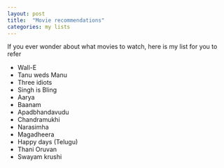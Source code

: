 ```yaml
---
layout: post
title:  "Movie recommendations"
categories: my lists
---
```

If you ever wonder about what movies to watch, here is my list for you to refer

- Wall-E
- Tanu weds Manu
- Three idiots
- Singh is Bling
- Aarya
- Baanam
- Apadbhandavudu
- Chandramukhi
- Narasimha
- Magadheera
- Happy days (Telugu)
- Thani Oruvan
- Swayam krushi

<script>
  (function(i,s,o,g,r,a,m){i['GoogleAnalyticsObject']=r;i[r]=i[r]||function(){
  (i[r].q=i[r].q||[]).push(arguments)},i[r].l=1*new Date();a=s.createElement(o),
  m=s.getElementsByTagName(o)[0];a.async=1;a.src=g;m.parentNode.insertBefore(a,m)
  })(window,document,'script','https://www.google-analytics.com/analytics.js','ga');

  ga('create', 'UA-89599401-1', 'auto');
  ga('send', 'pageview');

</script>